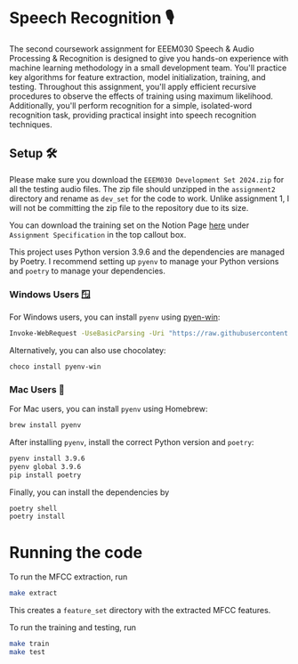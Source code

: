 # Speech Recognition 🎙️
The second coursework assignment for EEEM030 Speech & Audio Processing & Recognition is designed to give you hands-on experience with machine learning methodology in a small development team. You'll practice key algorithms for feature extraction, model initialization, training, and testing. Throughout this assignment, you'll apply efficient recursive procedures to observe the effects of training using maximum likelihood. Additionally, you'll perform recognition for a simple, isolated-word recognition task, providing practical insight into speech recognition techniques.

## Setup 🛠️
Please make sure you download the `EEEM030 Development Set 2024.zip` for all the testing audio files. The zip file should unzipped in the `assignment2` directory and rename as `dev_set` for the code to work. Unlike assignment 1, I will not be committing the zip file to the repository due to its size.

You can download the training set on the Notion Page [here](https://www.notion.so/frankcholula/SAPR-Assignment-2-Speech-Recognition-1413b40fbcd5804fa26ec6a93c12c481?pvs=4) under `Assignment Specification` in the top callout box.

This project uses Python version 3.9.6 and the dependencies are managed by Poetry.
I recommend setting up `pyenv` to manage your Python versions and `poetry` to manage your dependencies.

### Windows Users 🪟
For Windows users, you can install `pyenv` using [pyen-win](https://github.com/pyenv-win/pyenv-win):
```bash
Invoke-WebRequest -UseBasicParsing -Uri "https://raw.githubusercontent.com/pyenv-win/pyenv-win/master/pyenv-win/install-pyenv-win.ps1" -OutFile "./install-pyenv-win.ps1"; &"./install-pyenv-win.ps1"
```
Alternatively, you can also use chocolatey:
```bash
choco install pyenv-win
```
### Mac Users 🍎
For Mac users, you can install `pyenv` using Homebrew:
```bash
brew install pyenv
```

After installing `pyenv`, install the correct Python version and `poetry`:
```bash
pyenv install 3.9.6
pyenv global 3.9.6
pip install poetry
```

Finally, you can install the dependencies by
```bash
poetry shell
poetry install
```
 
# Running the code
To run the MFCC extraction, run
```bash
make extract
```
This creates a `feature_set` directory with the extracted MFCC features.

To run the training and testing, run
```bash
make train
make test
```
